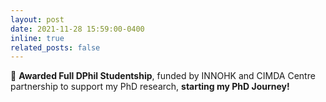 ```yaml
---
layout: post
date: 2021-11-28 15:59:00-0400
inline: true
related_posts: false
---
```


💼 **Awarded Full DPhil Studentship**, funded by INNOHK and CIMDA Centre partnership to support my PhD research, **starting my PhD Journey!**

